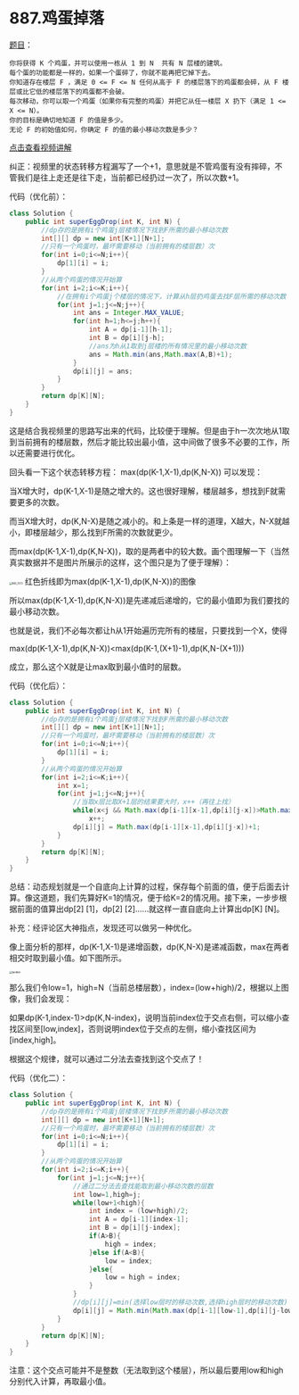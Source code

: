 # 887.鸡蛋掉落

[题目](https://leetcode-cn.com/problems/super-egg-drop)：

```
你将获得 K 个鸡蛋，并可以使用一栋从 1 到 N  共有 N 层楼的建筑。
每个蛋的功能都是一样的，如果一个蛋碎了，你就不能再把它掉下去。
你知道存在楼层 F ，满足 0 <= F <= N 任何从高于 F 的楼层落下的鸡蛋都会碎，从 F 楼层或比它低的楼层落下的鸡蛋都不会破。
每次移动，你可以取一个鸡蛋（如果你有完整的鸡蛋）并把它从任一楼层 X 扔下（满足 1 <= X <= N）。
你的目标是确切地知道 F 的值是多少。
无论 F 的初始值如何，你确定 F 的值的最小移动次数是多少？
```

[点击查看视频讲解](https://zhuanlan.zhihu.com/p/115292614)

纠正：视频里的状态转移方程漏写了一个+1，意思就是不管鸡蛋有没有摔碎，不管我们是往上走还是往下走，当前都已经扔过一次了，所以次数+1。

代码（优化前）：

```java
class Solution {
    public int superEggDrop(int K, int N) {
        //dp存的是拥有i个鸡蛋j层楼情况下找到F所需的最小移动次数
        int[][] dp = new int[K+1][N+1];
        //只有一个鸡蛋时，最坏需要移动（当前拥有的楼层数）次
        for(int i=0;i<=N;i++){
            dp[1][i] = i;
        }
        //从两个鸡蛋的情况开始算
        for(int i=2;i<=K;i++){
            //在拥有i个鸡蛋j个楼层的情况下，计算从h层扔鸡蛋去找F层所需的移动次数
            for(int j=1;j<=N;j++){
                int ans = Integer.MAX_VALUE;
                for(int h=1;h<=j;h++){
                    int A = dp[i-1][h-1];
                    int B = dp[i][j-h];
                    //ans为h从1取到j层楼的所有情况里的最小移动次数
                    ans = Math.min(ans,Math.max(A,B)+1);
                }
                dp[i][j] = ans;
            }
        }
        return dp[K][N];
    }
}
```

这是结合我视频里的思路写出来的代码，比较便于理解。但是由于h一次次地从1取到当前拥有的楼层数，然后才能比较出最小值，这中间做了很多不必要的工作，所以还需要进行优化。

回头看一下这个状态转移方程：
max(dp(K-1,X-1),dp(K,N-X))
可以发现：

当X增大时，dp(K-1,X-1)是随之增大的。这也很好理解，楼层越多，想找到F就需要更多的次数。

而当X增大时，dp(K,N-X)是随之减小的。和上条是一样的道理，X越大，N-X就越小，即楼层越少，那么找到F所需的次数就更少。

而max(dp(K-1,X-1),dp(K,N-X))，取的是两者中的较大数。画个图理解一下（当然真实数据并不是图片所展示的这样，这个图只是为了便于理解）：

<img src="/Users/cyw/Documents/学习/leetcode/图片/IMG_0513.jpg" alt="IMG_0513" style="zoom:30%;" />
红色折线即为max(dp(K-1,X-1),dp(K,N-X))的图像

所以max(dp(K-1,X-1),dp(K,N-X))是先递减后递增的，它的最小值即为我们要找的最小移动次数。

也就是说，我们不必每次都让h从1开始遍历完所有的楼层，只要找到一个X，使得

max(dp(K-1,X-1),dp(K,N-X))<max(dp(K-1,(X+1)-1),dp(K,N-(X+1)))

成立，那么这个X就是让max取到最小值时的层数。

代码（优化后）：

```java
class Solution {
    public int superEggDrop(int K, int N) {
        //dp存的是拥有i个鸡蛋j层楼情况下找到F所需的最小移动次数
        int[][] dp = new int[K+1][N+1];
        //只有一个鸡蛋时，最坏需要移动（当前拥有的楼层数）次
        for(int i=0;i<=N;i++){
            dp[1][i] = i;
        }
        //从两个鸡蛋的情况开始算
        for(int i=2;i<=K;i++){
            int x=1;
            for(int j=1;j<=N;j++){
                //当取x层比取X+1层的结果要大时，x++（再往上找）
                while(x<j && Math.max(dp[i-1][x-1],dp[i][j-x])>Math.max(dp[i-1][x],dp[i][j-x-1]))
                    x++;
                dp[i][j] = Math.max(dp[i-1][x-1],dp[i][j-x])+1;
            }
        }
        return dp[K][N];
    }
}
```

总结：动态规划就是一个自底向上计算的过程，保存每个前面的值，便于后面去计算。像这道题，我们先算好K=1的情况，便于给K=2的情况用。接下来，一步步根据前面的值算出dp[2] [1]，dp[2] [2]……就这样一直自底向上计算出dp[K] [N]。



补充：经评论区大神指点，发现还可以做另一种优化。

像上面分析的那样，dp(K-1,X-1)是递增函数，dp(K,N-X)是递减函数，max在两者相交时取到最小值。如下图所示。

<img src="/Users/cyw/Documents/学习/leetcode/图片/jiaodian.jpg" alt="jiaodian" style="zoom:30%;" />


那么我们令low=1，high=N（当前总楼层数），index=(low+high)/2，根据以上图像，我们会发现：

如果dp(K-1,index-1)>dp(K,N-index)，说明当前index位于交点右侧，可以缩小查找区间至[low,index]，否则说明index位于交点的左侧，缩小查找区间为[index,high]。

根据这个规律，就可以通过二分法去查找到这个交点了！

代码（优化二）：

```java
class Solution {
    public int superEggDrop(int K, int N) {
        //dp存的是拥有i个鸡蛋j层楼情况下找到F所需的最小移动次数
        int[][] dp = new int[K+1][N+1];
        //只有一个鸡蛋时，最坏需要移动（当前拥有的楼层数）次
        for(int i=0;i<=N;i++){
            dp[1][i] = i;
        }
        //从两个鸡蛋的情况开始算
        for(int i=2;i<=K;i++){
            for(int j=1;j<=N;j++){
                //通过二分法去查找能取到最小移动次数的层数
                int low=1,high=j;
                while(low+1<high){
                    int index = (low+high)/2;
                    int A = dp[i-1][index-1];
                    int B = dp[i][j-index];
                    if(A>B){
                        high = index;
                    }else if(A<B){
                        low = index;
                    }else{
                        low = high = index;
                    }
                }
                //dp[i][j]=min(选择low层时的移动次数,选择high层时的移动次数)
                dp[i][j] = Math.min(Math.max(dp[i-1][low-1],dp[i][j-low]),Math.max(dp[i-1][high-1],dp[i][j-high]))+1;
            }
        }
        return dp[K][N];
    }
}
```

注意：这个交点可能并不是整数（无法取到这个楼层），所以最后要用low和high分别代入计算，再取最小值。
